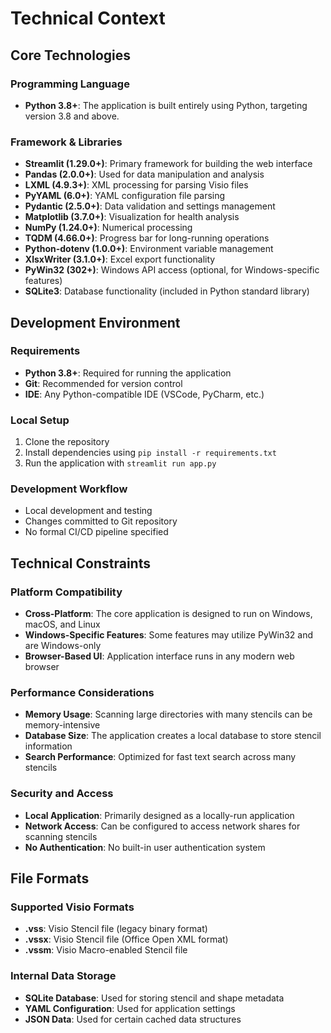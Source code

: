 # Technical Context

## Core Technologies

### Programming Language
- **Python 3.8+**: The application is built entirely using Python, targeting version 3.8 and above.

### Framework & Libraries
- **Streamlit (1.29.0+)**: Primary framework for building the web interface
- **Pandas (2.0.0+)**: Used for data manipulation and analysis
- **LXML (4.9.3+)**: XML processing for parsing Visio files
- **PyYAML (6.0+)**: YAML configuration file parsing
- **Pydantic (2.5.0+)**: Data validation and settings management
- **Matplotlib (3.7.0+)**: Visualization for health analysis
- **NumPy (1.24.0+)**: Numerical processing
- **TQDM (4.66.0+)**: Progress bar for long-running operations
- **Python-dotenv (1.0.0+)**: Environment variable management
- **XlsxWriter (3.1.0+)**: Excel export functionality
- **PyWin32 (302+)**: Windows API access (optional, for Windows-specific features)
- **SQLite3**: Database functionality (included in Python standard library)

## Development Environment

### Requirements
- **Python 3.8+**: Required for running the application
- **Git**: Recommended for version control
- **IDE**: Any Python-compatible IDE (VSCode, PyCharm, etc.)

### Local Setup
1. Clone the repository
2. Install dependencies using `pip install -r requirements.txt`
3. Run the application with `streamlit run app.py`

### Development Workflow
- Local development and testing
- Changes committed to Git repository
- No formal CI/CD pipeline specified

## Technical Constraints

### Platform Compatibility
- **Cross-Platform**: The core application is designed to run on Windows, macOS, and Linux
- **Windows-Specific Features**: Some features may utilize PyWin32 and are Windows-only
- **Browser-Based UI**: Application interface runs in any modern web browser

### Performance Considerations
- **Memory Usage**: Scanning large directories with many stencils can be memory-intensive
- **Database Size**: The application creates a local database to store stencil information
- **Search Performance**: Optimized for fast text search across many stencils

### Security and Access
- **Local Application**: Primarily designed as a locally-run application
- **Network Access**: Can be configured to access network shares for scanning stencils
- **No Authentication**: No built-in user authentication system

## File Formats

### Supported Visio Formats
- **.vss**: Visio Stencil file (legacy binary format)
- **.vssx**: Visio Stencil file (Office Open XML format)
- **.vssm**: Visio Macro-enabled Stencil file

### Internal Data Storage
- **SQLite Database**: Used for storing stencil and shape metadata
- **YAML Configuration**: Used for application settings
- **JSON Data**: Used for certain cached data structures 